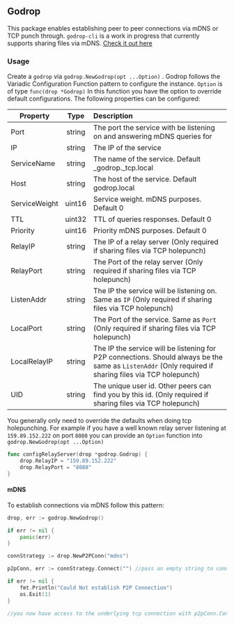 ## Godrop

This package enables establishing peer to peer connections via mDNS or TCP punch through.
`godrop-cli` is a work in progress that currently supports sharing files via mDNS. [Check it out here](https://github.com/alabianca/godrop-cli)


### Usage

Create a `godrop` via `godrop.NewGodrop(opt ...Option)` . Godrop follows the Variadic Configuration Function pattern to configure the instance.
`Option` is of type `func(drop *Godrop)` In this function you have the option to override default configurations. The following properties can be configured:

|Property      |Type  |Description
|--------------|:----:|:--------------------------------------------------------------------------------------------------------------------------------------------------------|
|Port          |string| The port the service with be listening on and answering mDNS queries for                                                                                |
|IP            |string| The IP of the service                                                                                                                                   |
|ServiceName   |string| The name of the service. Default _godrop._tcp.local                                                                                                     |
|Host          |string| The host of the service. Default godrop.local                                                                                                           |
|ServiceWeight |uint16| Service weight. mDNS purposes. Default 0                                                                                                                |
|TTL           |uint32| TTL of queries responses. Default 0                                                                                                                     |
|Priority      |uint16| Priority mDNS purposes. Default 0                                                                                                                       |
|RelayIP       |string| The IP of a relay server (Only required if sharing files via TCP holepunch)                                                                             |
|RelayPort     |string| The Port of the relay server (Only required if sharing files via TCP holepunch)                                                                         |
|ListenAddr    |string| The IP the service will be listening on. Same as `IP` (Only required if sharing files via TCP holepunch)                                                |
|LocalPort     |string| The Port of the service. Same as `Port` (Only required if sharing files via TCP holepunch)                                                              |
|LocalRelayIP  |string| The IP the service will be listening for P2P connections. Should always be the same as `ListenAddr` (Only required if sharing files via TCP holepunch)  |
|UID           |string| The unique user id. Other peers can find you by this id. (Only required if sharing files via TCP holepunch)                                             |

You generally only need to override the defaults when doing tcp holepunching. For example if you have a well known relay server listening at `159.89.152.222` on port `8080`
you can provide an `Option` function into `godrop.NewGodrop(opt ...Option)`

```go
func configRelayServer(drop *godrop.Godrop) {
    drop.RelayIP = "159.89.152.222"
    drop.RelayPort = "8080"
}
```

#### mDNS

To establish connections via mDNS follow this pattern:

```go
drop, err := godrop.NewGodrop()

if err != nil {
    panic(err)
}

connStrategy := drop.NewP2PConn("mdns")

p2pConn, err := connStrategy.Connect("") //pass an empty string to connect to the first peer available

if err != nil {
    fmt.Println("Could Not establish P2P Connection")
    os.Exit(1)
}

//you now have access to the underlying tcp connection with p2pConn.Conn which is of type net.TCPConn
```


